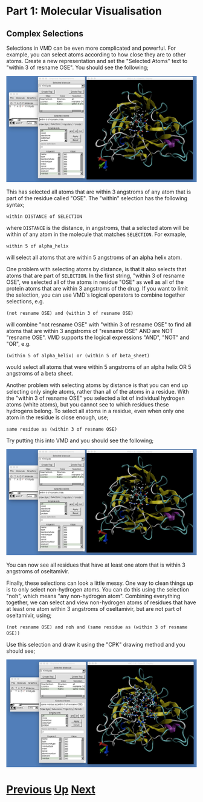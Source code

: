 # Part 1: Molecular Visualisation
## Complex Selections

Selections in VMD can be even more complicated and powerful. For example, you can select atoms according to how close they are to other atoms. Create a new representation and set the "Selected Atoms" text to "within 3 of resname OSE". You should see the following;

![Image showing complex selection](vmd_complex1.jpg)

This has selected all atoms that are within 3 angstroms of any atom that is part of the residue called "OSE". The "within" selection has the following syntax;

```
within DISTANCE of SELECTION
```

where `DISTANCE` is the distance, in angstroms, that a selected atom will be within of any atom in the molecule that matches `SELECTION`. For exmaple,

```
within 5 of alpha_helix
```

will select all atoms that are within 5 angstroms of an alpha helix atom.

One problem with selecting atoms by distance, is that it also selects that atoms that are part of `SELECTION`. In the first string, "within 3 of resname OSE", we selected all of the atoms in residue "OSE" as well as all of the protein atoms that are within 3 angstroms of the drug. If you want to limit the selection, you can use VMD's logical operators to combine together selections, e.g.

```
(not resname OSE) and (within 3 of resname OSE)
```

will combine "not resname OSE" with "within 3 of resname OSE" to find all atoms that are within 3 angstroms of "resname OSE" AND are NOT "resname OSE". VMD supports the logical expressions "AND", "NOT" and "OR", e.g.

```
(within 5 of alpha_helix) or (within 5 of beta_sheet)
```

would select all atoms that were within 5 angstroms of an alpha helix OR 5 angstroms of a beta sheet.

Another problem with selecting atoms by distance is that you can end up selecting only single atoms, rather than all of the atoms in a residue. With the "within 3 of resname OSE" you selected a lot of individual hydrogen atoms (white atoms), but you cannot see to which residues these hydrogens belong. To select all atoms in a residue, even when only one atom in the residue is close enough, use;

```
same residue as (within 3 of resname OSE)
```

Try putting this into VMD and you should see the following;

![Image showing complex selection](vmd_complex1.jpg)

You can now see all residues that have at least one atom that is within 3 angstroms of oseltamivir.

Finally, these selections can look a little messy. One way to clean things up is to only select non-hydrogen atoms. You can do this using the selection "noh", which means "any non-hydrogen atom". Combining everything together, we can select and view non-hydrogen atoms of residues that have at least one atom within 3 angstroms of oseltamivir, but are not part of oseltamivir, using;

```
(not resname OSE) and noh and (same residue as (within 3 of resname OSE))
```

Use this selection and draw it using the "CPK" drawing method and you should see;

![Image showing complex selection](vmd_complex2.jpg)


# [Previous](selection.md) [Up](README.md) [Next](picking.md)
